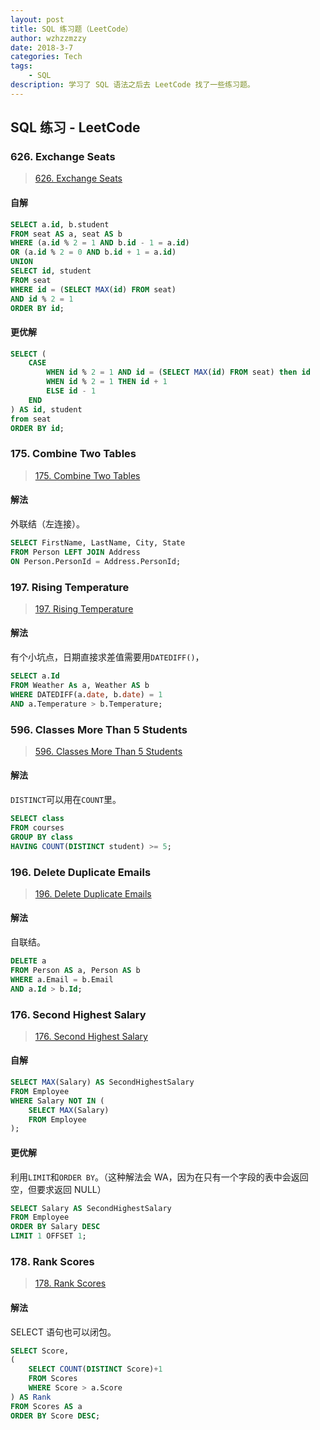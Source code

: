 ```yaml
---
layout: post
title: SQL 练习题（LeetCode）
author: wzhzzmzzy
date: 2018-3-7
categories: Tech
tags: 
    - SQL
description: 学习了 SQL 语法之后去 LeetCode 找了一些练习题。
---
```


## SQL 练习 - LeetCode

### 626. Exchange Seats

> [626. Exchange Seats](https://leetcode.com/problems/exchange-seats/description/)

#### 自解

```sql
SELECT a.id, b.student
FROM seat AS a, seat AS b
WHERE (a.id % 2 = 1 AND b.id - 1 = a.id)
OR (a.id % 2 = 0 AND b.id + 1 = a.id)
UNION
SELECT id, student
FROM seat
WHERE id = (SELECT MAX(id) FROM seat)
AND id % 2 = 1
ORDER BY id;
```

#### 更优解

```sql
SELECT (
    CASE
        WHEN id % 2 = 1 AND id = (SELECT MAX(id) FROM seat) then id
        WHEN id % 2 = 1 THEN id + 1
        ELSE id - 1
    END
) AS id, student
from seat
ORDER BY id;
```

### 175. Combine Two Tables

> [175. Combine Two Tables](https://leetcode.com/problems/combine-two-tables/description/)

#### 解法

外联结（左连接）。

```sql
SELECT FirstName, LastName, City, State
FROM Person LEFT JOIN Address
ON Person.PersonId = Address.PersonId;
```

### 197. Rising Temperature

> [197. Rising Temperature](https://leetcode.com/problems/rising-temperature/description/)

#### 解法

有个小坑点，日期直接求差值需要用`DATEDIFF()`，

```sql
SELECT a.Id
FROM Weather As a, Weather AS b
WHERE DATEDIFF(a.date, b.date) = 1
AND a.Temperature > b.Temperature;
```

### 596. Classes More Than 5 Students

> [596. Classes More Than 5 Students](https://leetcode.com/problems/classes-more-than-5-students/description/)


#### 解法

`DISTINCT`可以用在`COUNT`里。

```sql
SELECT class
FROM courses
GROUP BY class
HAVING COUNT(DISTINCT student) >= 5;
```

### 196. Delete Duplicate Emails

> [196. Delete Duplicate Emails](https://leetcode.com/problems/delete-duplicate-emails/description/)


#### 解法

自联结。

```sql
DELETE a
FROM Person AS a, Person AS b
WHERE a.Email = b.Email
AND a.Id > b.Id;
```

### 176. Second Highest Salary

> [176. Second Highest Salary](https://leetcode.com/problems/second-highest-salary/description/)

#### 自解

```sql
SELECT MAX(Salary) AS SecondHighestSalary
FROM Employee
WHERE Salary NOT IN (
    SELECT MAX(Salary)
    FROM Employee
);
```

#### 更优解

利用`LIMIT`和`ORDER BY`。（这种解法会 WA，因为在只有一个字段的表中会返回空，但要求返回 NULL）

```sql
SELECT Salary AS SecondHighestSalary
FROM Employee
ORDER BY Salary DESC
LIMIT 1 OFFSET 1;
```

### 178. Rank Scores

> [178. Rank Scores](https://leetcode.com/problems/rank-scores/description/)

#### 解法

SELECT 语句也可以闭包。

```sql
SELECT Score, 
(
    SELECT COUNT(DISTINCT Score)+1
    FROM Scores
    WHERE Score > a.Score
) AS Rank
FROM Scores AS a
ORDER BY Score DESC;
```


